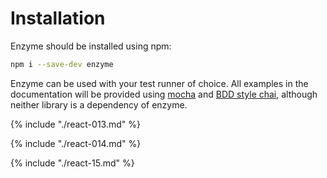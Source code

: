 # Installation

Enzyme should be installed using npm:

```bash
npm i --save-dev enzyme
```

Enzyme can be used with your test runner of choice. All examples in the documentation will be
provided using [mocha](https://mochajs.org/) and [BDD style chai](http://chaijs.com/api/bdd/),
although neither library is a dependency of enzyme.

{% include "./react-013.md" %}

{% include "./react-014.md" %}

{% include "./react-15.md" %}
